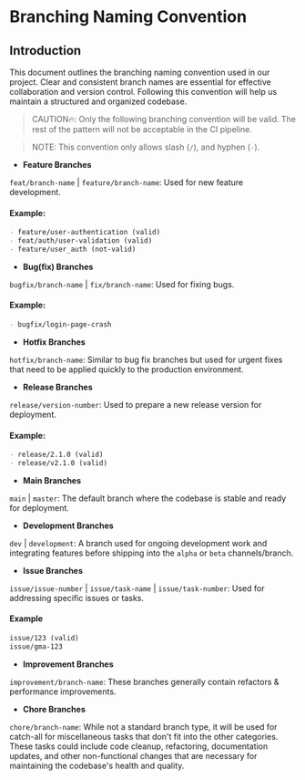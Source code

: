 # Branching Naming Convention

## Introduction

This document outlines the branching naming convention used in our project. Clear and consistent branch names are essential for effective collaboration and version control. Following this convention will help us maintain a structured and organized codebase.

> CAUTION🔥: Only the following branching convention will be valid. The rest of the pattern will not be acceptable in the CI pipeline.

> NOTE: This convention only allows slash (`/`), and hyphen (`-`).

- **Feature Branches**

`feat/branch-name` | `feature/branch-name`: Used for new feature development.

#### Example:

```md
- feature/user-authentication (valid)
- feat/auth/user-validation (valid)
- feature/user_auth (not-valid)
```

- **Bug(fix) Branches**

`bugfix/branch-name` | `fix/branch-name`: Used for fixing bugs.

#### Example:

```md
- bugfix/login-page-crash
```

- **Hotfix Branches**

`hotfix/branch-name`: Similar to bug fix branches but used for urgent fixes that need to be applied quickly to the production environment.

- **Release Branches**

`release/version-number`: Used to prepare a new release version for deployment.

#### Example:

```md
- release/2.1.0 (valid)
- release/v2.1.0 (valid)
```

- **Main Branches**

`main` | `master`: The default branch where the codebase is stable and ready for deployment.

- **Development Branches**

`dev` | `development`: A branch used for ongoing development work and integrating features before shipping into the `alpha` or `beta` channels/branch.

- **Issue Branches**

`issue/issue-number` | `issue/task-name` | `issue/task-number`: Used for addressing specific issues or tasks.

#### Example

```md
issue/123 (valid)
issue/gma-123
```

- **Improvement Branches**

`improvement/branch-name`: These branches generally contain refactors & performance improvements.

- **Chore Branches**

`chore/branch-name`: While not a standard branch type, it will be used for catch-all for miscellaneous tasks that don't fit into the other categories.
These tasks could include code cleanup, refactoring, documentation updates, and other non-functional changes that are necessary for maintaining the codebase's health and quality.
